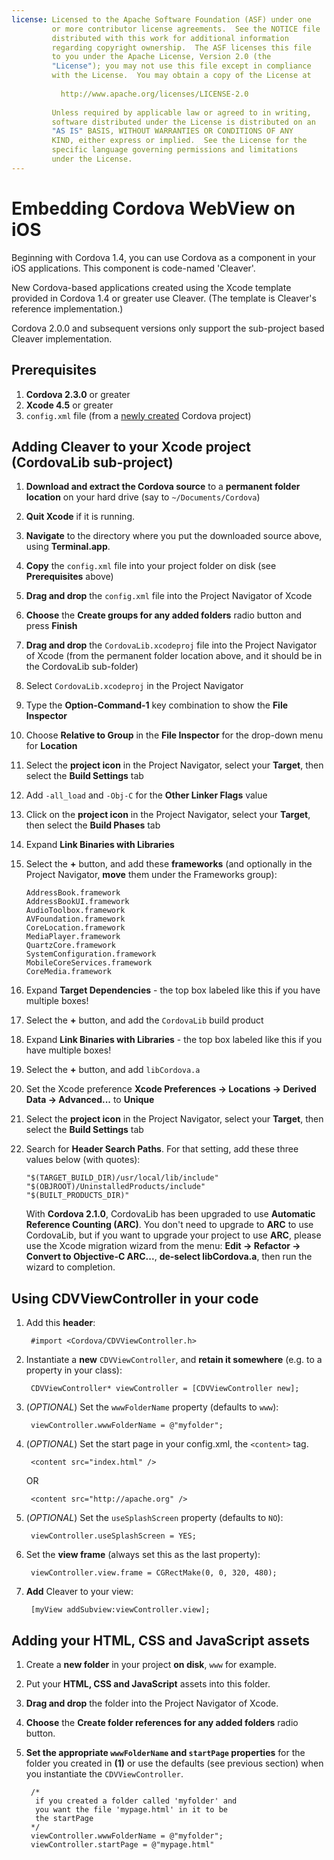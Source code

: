 ```yaml
---
license: Licensed to the Apache Software Foundation (ASF) under one
         or more contributor license agreements.  See the NOTICE file
         distributed with this work for additional information
         regarding copyright ownership.  The ASF licenses this file
         to you under the Apache License, Version 2.0 (the
         "License"); you may not use this file except in compliance
         with the License.  You may obtain a copy of the License at
         
           http://www.apache.org/licenses/LICENSE-2.0
         
         Unless required by applicable law or agreed to in writing,
         software distributed under the License is distributed on an
         "AS IS" BASIS, WITHOUT WARRANTIES OR CONDITIONS OF ANY
         KIND, either express or implied.  See the License for the
         specific language governing permissions and limitations
         under the License.
---
```


Embedding Cordova WebView on iOS
================================

Beginning with Cordova 1.4, you can use Cordova as a component in your
iOS applications. This component is code-named 'Cleaver'.

New Cordova-based applications created using the Xcode template
provided in Cordova 1.4 or greater use Cleaver. (The template is
Cleaver's reference implementation.)

Cordova 2.0.0 and subsequent versions only support the sub-project
based Cleaver implementation.

Prerequisites
-------------

1. **Cordova 2.3.0** or greater
2. **Xcode 4.5** or greater
3. `config.xml` file (from a [newly created](guide_command-line_index.md.html#Command-Line%20Usage_ios) Cordova project)

Adding Cleaver to your Xcode project (CordovaLib sub-project)
-------------------------------------------------------------

1. **Download and extract the Cordova source** to a **permanent folder location** on your hard drive (say to `~/Documents/Cordova`)
2. **Quit Xcode** if it is running.
3. **Navigate** to the directory where you put the downloaded source above, using **Terminal.app**.
4. **Copy** the `config.xml` file into your project folder on disk (see **Prerequisites** above)
5. **Drag and drop** the `config.xml` file into the Project Navigator of Xcode
6. **Choose** the **Create groups for any added folders** radio button and press **Finish**
7. **Drag and drop** the `CordovaLib.xcodeproj` file into the Project Navigator of Xcode (from the permanent folder location above, and it should be in the CordovaLib sub-folder)
8. Select `CordovaLib.xcodeproj` in the Project Navigator
9. Type the **Option-Command-1** key combination to show the **File Inspector**
10. Choose **Relative to Group** in the **File Inspector** for the drop-down menu for **Location**
11. Select the **project icon** in the Project Navigator, select your **Target**, then select the **Build Settings** tab
12. Add `-all_load` and `-Obj-C` for the **Other Linker Flags** value
13. Click on the **project icon** in the Project Navigator, select your **Target**, then select the **Build Phases** tab
14. Expand **Link Binaries with Libraries**
15. Select the **+** button, and add these **frameworks** (and optionally in the Project Navigator, **move** them under the Frameworks group):

        AddressBook.framework
        AddressBookUI.framework
        AudioToolbox.framework
        AVFoundation.framework
        CoreLocation.framework
        MediaPlayer.framework
        QuartzCore.framework
        SystemConfiguration.framework
        MobileCoreServices.framework
        CoreMedia.framework

16. Expand **Target Dependencies** - the top box labeled like this if you have multiple boxes!
17. Select the **+** button, and add the `CordovaLib` build product
18. Expand **Link Binaries with Libraries** - the top box labeled like
    this if you have multiple boxes!
19. Select the **+** button, and add `libCordova.a`
20. Set the Xcode preference **Xcode Preferences &rarr; Locations &rarr; Derived Data &rarr; Advanced...** to **Unique**
21. Select the **project icon** in the Project Navigator, select your **Target**, then select the **Build Settings** tab
22. Search for **Header Search Paths**. For that setting, add these three values below (with quotes):

        "$(TARGET_BUILD_DIR)/usr/local/lib/include"        
        "$(OBJROOT)/UninstalledProducts/include"
        "$(BUILT_PRODUCTS_DIR)"

    With **Cordova 2.1.0**, CordovaLib has been upgraded to use **Automatic Reference Counting (ARC)**. You don't need to upgrade to **ARC** to use CordovaLib, but if you want to upgrade your project to use **ARC**, please use the Xcode migration wizard from the menu: **Edit &rarr; Refactor &rarr; Convert to Objective-C ARC...**, **de-select libCordova.a**, then run the wizard to completion.

Using CDVViewController in your code
------------------------------------

1. Add this **header**:

        #import <Cordova/CDVViewController.h>

2. Instantiate a **new** `CDVViewController`, and **retain it somewhere** (e.g. to a property in your class):

        CDVViewController* viewController = [CDVViewController new];

3. (_OPTIONAL_) Set the `wwwFolderName` property (defaults to `www`):

        viewController.wwwFolderName = @"myfolder";

4. (_OPTIONAL_) Set the start page in your config.xml, the `<content>` tag.

        <content src="index.html" />

    OR

        <content src="http://apache.org" />

5. (_OPTIONAL_) Set the `useSplashScreen` property (defaults to `NO`):

        viewController.useSplashScreen = YES;

6. Set the **view frame** (always set this as the last property):

        viewController.view.frame = CGRectMake(0, 0, 320, 480);

7. **Add** Cleaver to your view:

        [myView addSubview:viewController.view];

Adding your HTML, CSS and JavaScript assets
-------------------------------------------

1. Create a **new folder** in your project **on disk**, `www` for example.
2. Put your **HTML, CSS and JavaScript** assets into this folder.
3. **Drag and drop** the folder into the Project Navigator of Xcode.
4. **Choose** the **Create folder references for any added folders** radio button.
5. **Set the appropriate `wwwFolderName` and `startPage` properties** for the folder you created in **(1)** or use the defaults (see previous section) when you instantiate the `CDVViewController`.

        /*
         if you created a folder called 'myfolder' and
         you want the file 'mypage.html' in it to be
         the startPage
        */
        viewController.wwwFolderName = @"myfolder";
        viewController.startPage = @"mypage.html"

